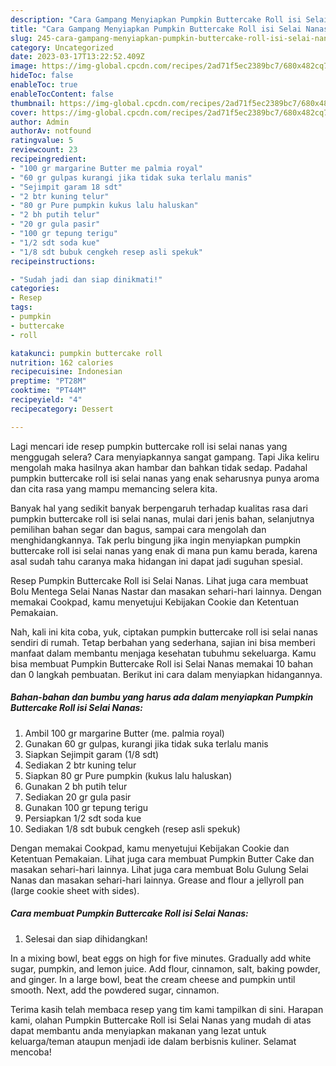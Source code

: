 ```yaml
---
description: "Cara Gampang Menyiapkan Pumpkin Buttercake Roll isi Selai Nanas yang Enak Banget"
title: "Cara Gampang Menyiapkan Pumpkin Buttercake Roll isi Selai Nanas yang Enak Banget"
slug: 245-cara-gampang-menyiapkan-pumpkin-buttercake-roll-isi-selai-nanas-yang-enak-banget
category: Uncategorized
date: 2023-03-17T13:22:52.409Z
image: https://img-global.cpcdn.com/recipes/2ad71f5ec2389bc7/680x482cq70/pumpkin-buttercake-roll-isi-selai-nanas-foto-resep-utama.jpg
hideToc: false
enableToc: true
enableTocContent: false
thumbnail: https://img-global.cpcdn.com/recipes/2ad71f5ec2389bc7/680x482cq70/pumpkin-buttercake-roll-isi-selai-nanas-foto-resep-utama.jpg
cover: https://img-global.cpcdn.com/recipes/2ad71f5ec2389bc7/680x482cq70/pumpkin-buttercake-roll-isi-selai-nanas-foto-resep-utama.jpg
author: Admin
authorAv: notfound
ratingvalue: 5
reviewcount: 23
recipeingredient:
- "100 gr margarine Butter me palmia royal"
- "60 gr gulpas kurangi jika tidak suka terlalu manis"
- "Sejimpit garam 18 sdt"
- "2 btr kuning telur"
- "80 gr Pure pumpkin kukus lalu haluskan"
- "2 bh putih telur"
- "20 gr gula pasir"
- "100 gr tepung terigu"
- "1/2 sdt soda kue"
- "1/8 sdt bubuk cengkeh resep asli spekuk"
recipeinstructions:

- "Sudah jadi dan siap dinikmati!"
categories:
- Resep
tags:
- pumpkin
- buttercake
- roll

katakunci: pumpkin buttercake roll 
nutrition: 162 calories
recipecuisine: Indonesian
preptime: "PT28M"
cooktime: "PT44M"
recipeyield: "4"
recipecategory: Dessert

---
```



Lagi mencari ide resep pumpkin buttercake roll isi selai nanas yang menggugah selera? Cara menyiapkannya sangat gampang. Tapi Jika keliru mengolah maka hasilnya akan hambar dan bahkan tidak sedap. Padahal pumpkin buttercake roll isi selai nanas yang enak seharusnya punya aroma dan cita rasa yang mampu memancing selera kita.


Banyak hal yang sedikit banyak berpengaruh terhadap kualitas rasa dari pumpkin buttercake roll isi selai nanas, mulai dari jenis bahan, selanjutnya pemilihan bahan segar dan bagus, sampai cara mengolah dan menghidangkannya. Tak perlu bingung jika ingin menyiapkan pumpkin buttercake roll isi selai nanas yang enak di mana pun kamu berada, karena asal sudah tahu caranya maka hidangan ini dapat jadi suguhan spesial.

Resep Pumpkin Buttercake Roll isi Selai Nanas. Lihat juga cara membuat Bolu Mentega Selai Nanas Nastar dan masakan sehari-hari lainnya. Dengan memakai Cookpad, kamu menyetujui Kebijakan Cookie dan Ketentuan Pemakaian.


Nah, kali ini kita coba, yuk, ciptakan pumpkin buttercake roll isi selai nanas sendiri di rumah. Tetap berbahan yang sederhana, sajian ini bisa memberi manfaat dalam membantu menjaga kesehatan tubuhmu sekeluarga. Kamu bisa membuat Pumpkin Buttercake Roll isi Selai Nanas memakai 10 bahan dan 0 langkah pembuatan. Berikut ini cara dalam menyiapkan hidangannya.

<!--inarticleads1-->

##### Bahan-bahan dan bumbu yang harus ada dalam menyiapkan Pumpkin Buttercake Roll isi Selai Nanas:

1. Ambil 100 gr margarine Butter (me. palmia royal)
1. Gunakan 60 gr gulpas, kurangi jika tidak suka terlalu manis
1. Siapkan Sejimpit garam (1/8 sdt)
1. Sediakan 2 btr kuning telur
1. Siapkan 80 gr Pure pumpkin (kukus lalu haluskan)
1. Gunakan 2 bh putih telur
1. Sediakan 20 gr gula pasir
1. Gunakan 100 gr tepung terigu
1. Persiapkan 1/2 sdt soda kue
1. Sediakan 1/8 sdt bubuk cengkeh (resep asli spekuk)


Dengan memakai Cookpad, kamu menyetujui Kebijakan Cookie dan Ketentuan Pemakaian. Lihat juga cara membuat Pumpkin Butter Cake dan masakan sehari-hari lainnya. Lihat juga cara membuat Bolu Gulung Selai Nanas dan masakan sehari-hari lainnya. Grease and flour a jellyroll pan (large cookie sheet with sides). 

<!--inarticleads2-->

##### Cara membuat Pumpkin Buttercake Roll isi Selai Nanas:


1. Selesai dan siap dihidangkan!

In a mixing bowl, beat eggs on high for five minutes. Gradually add white sugar, pumpkin, and lemon juice. Add flour, cinnamon, salt, baking powder, and ginger. In a large bowl, beat the cream cheese and pumpkin until smooth. Next, add the powdered sugar, cinnamon. 

Terima kasih telah membaca resep yang tim kami tampilkan di sini. Harapan kami, olahan Pumpkin Buttercake Roll isi Selai Nanas yang mudah di atas dapat membantu anda menyiapkan makanan yang lezat untuk keluarga/teman ataupun menjadi ide dalam berbisnis kuliner. Selamat mencoba!
